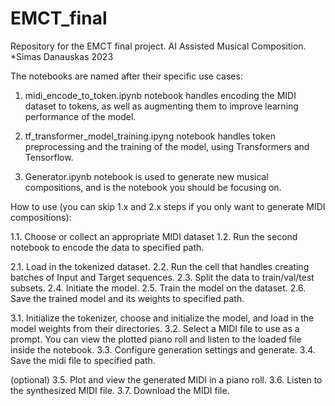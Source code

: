 
# EMCT_final
Repository for the EMCT final project. AI Assisted Musical Composition.
*Simas Danauskas 2023

The notebooks are named after their specific use cases:

1. midi_encode_to_token.ipynb notebook handles encoding the MIDI dataset to tokens, as well as augmenting them to improve learning performance of the model.

2. tf_transformer_model_training.ipyng notebook handles token preprocessing and the training of the model, using Transformers and Tensorflow.

3. Generator.ipynb notebook is used to generate new musical compositions, and is the notebook you should be focusing on.



How to use (you can skip 1.x and 2.x steps if you only want to generate MIDI compositions): 

1.1. Choose or collect an appropriate MIDI dataset
1.2. Run the second notebook to encode the data to specified path.

2.1. Load in the tokenized dataset.
2.2. Run the cell that handles creating batches of Input and Target sequences.
2.3. Split the data to train/val/test subsets.
2.4. Initiate the model.
2.5. Train the model on the dataset.
2.6. Save the trained model and its weights to specified path.

3.1. Initialize the tokenizer, choose and initialize the model, and load in the model weights from their directories.
3.2. Select a MIDI file to use as a prompt. You can view the plotted piano roll and listen to the loaded file inside the notebook.
3.3. Configure generation settings and generate.
3.4. Save the midi file to specified path.

(optional)
3.5. Plot and view the generated MIDI in a piano roll.
3.6. Listen to the synthesized MIDI file.
3.7. Download the MIDI file.
